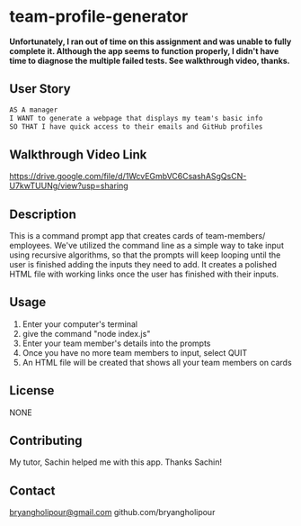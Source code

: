 # team-profile-generator

**Unfortunately, I ran out of time on this assignment and was unable to fully complete it. Although the app seems to function properly, I didn't have time to diagnose the multiple failed tests. See walkthrough video, thanks.**

## User Story

```md
AS A manager
I WANT to generate a webpage that displays my team's basic info
SO THAT I have quick access to their emails and GitHub profiles
```

## Walkthrough Video Link
https://drive.google.com/file/d/1WcvEGmbVC6CsashASgQsCN-U7kwTUUNg/view?usp=sharing

## Description

This is a command prompt app that creates cards of team-members/ employees. We've utilized the command line as a simple way to take input using recursive algorithms, so that the prompts will keep looping until the user is finished adding the inputs they need to add. It creates a polished HTML file with working links once the user has finished with their inputs.

## Usage

1. Enter your computer's terminal
2. give the command "node index.js"
3. Enter your team member's details into the prompts
4. Once you have no more team members to input, select QUIT
5. An HTML file will be created that shows all your team members on cards

## License
NONE

## Contributing
My tutor, Sachin helped me with this app. Thanks Sachin!

## Contact
bryangholipour@gmail.com
github.com/bryangholipour
